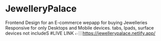 # JewelleryPalace
Frontend Design for an E-commerce wepapp for buying Jewelleries
Responsive for only Desktops and Mobile devices. tabs, Ipads, surface devices not includeS
#LIVE LINK
👉🏼https://jewellerypalace.netlify.app/
